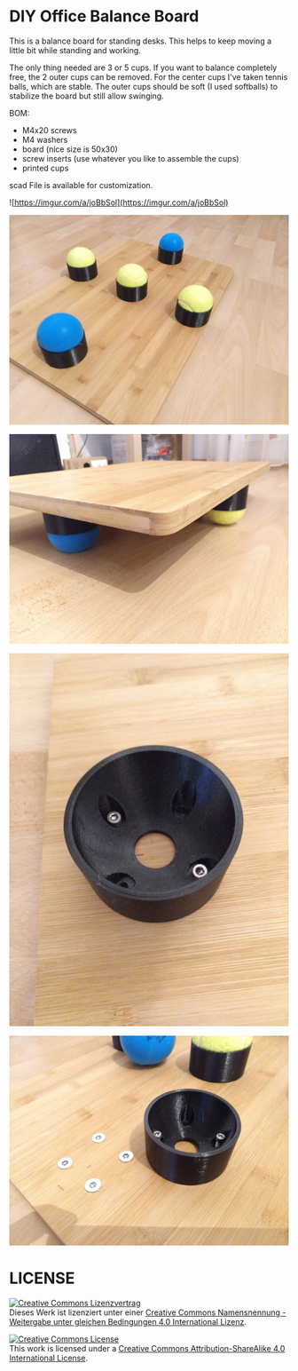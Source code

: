 # DIY Office Balance Board

This is a balance board for standing desks. This helps to keep moving a little bit while standing and working.

The only thing needed are 3 or 5 cups. If you want to balance completely free, the 2 outer cups can be removed. For the center cups I've taken tennis balls, which are stable. The outer cups should be soft (I used softballs) to stabilize the board but still allow swinging.

BOM:
  - M4x20 screws
  - M4 washers
  - board (nice size is 50x30)
  - screw inserts (use whatever you like to assemble the cups)
  - printed cups

scad File is available for customization.

![https://imgur.com/a/joBbSol](https://imgur.com/a/joBbSol)

![](001.jpg)

![](002.jpg)

![](003.jpg)

![](004.jpg)


# LICENSE

<a rel="license" href="http://creativecommons.org/licenses/by-sa/4.0/"><img alt="Creative Commons Lizenzvertrag" style="border-width:0" src="https://i.creativecommons.org/l/by-sa/4.0/88x31.png" /></a><br />Dieses Werk ist lizenziert unter einer <a rel="license" href="http://creativecommons.org/licenses/by-sa/4.0/">Creative Commons Namensnennung - Weitergabe unter gleichen Bedingungen 4.0 International Lizenz</a>.

<a rel="license" href="http://creativecommons.org/licenses/by-sa/4.0/"><img alt="Creative Commons License" style="border-width:0" src="https://i.creativecommons.org/l/by-sa/4.0/88x31.png" /></a><br />This work is licensed under a <a rel="license" href="http://creativecommons.org/licenses/by-sa/4.0/">Creative Commons Attribution-ShareAlike 4.0 International License</a>.
